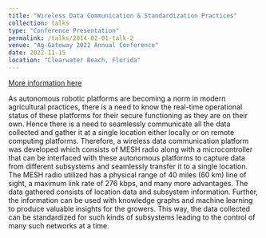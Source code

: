 ```yaml
---
title: "Wireless Data Communication & Standardization Practices"
collection: talks
type: "Conference Presentation"
permalink: /talks/2014-02-01-talk-2
venue: "Ag-Gateway 2022 Annual Conference"
date: 2022-11-15
location: "Clearwater Beach, Florida"
---
```

[More information here](https://twitter.com/KSU_PrecisionAg/status/1604607626695827460?s=20)

As autonomous robotic platforms are becoming a norm in modern agricultural practices, there is a need to know the real-time operational status of these platforms for their secure functioning as they are on their own. Hence there is a need to seamlessly communicate all the data collected and gather it at a single location either locally or on remote computing platforms. Therefore, a wireless data communication platform was developed which consists of MESH radio along with a microcontroller that can be interfaced with these autonomous platforms to capture data from different subsystems and seamlessly transfer it to a single location. The MESH radio utilized has a physical range of 40 miles (60 km) line of sight, a maximum link rate of 276 kbps, and many more advantages. The data gathered consists of location data and subsystem information. Further, the information can be used with knowledge graphs and machine learning to produce valuable insights for the growers. This way, the data collected can be standardized for such kinds of subsystems leading to the control of many such networks at a time.

